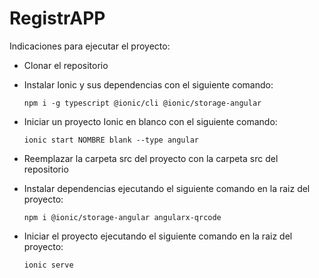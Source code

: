 # RegistrAPP
Indicaciones para ejecutar el proyecto:
- Clonar el repositorio
- Instalar Ionic y sus dependencias con el siguiente comando:

  `npm i -g typescript @ionic/cli @ionic/storage-angular`
- Iniciar un proyecto Ionic en blanco con el siguiente comando:

  `ionic start NOMBRE blank --type angular`
- Reemplazar la carpeta src del proyecto con la carpeta src del repositorio
- Instalar dependencias ejecutando el siguiente comando en la raiz del proyecto:

  `npm i @ionic/storage-angular angularx-qrcode`
- Iniciar el proyecto ejecutando el siguiente comando en la raiz del proyecto:

  `ionic serve`


